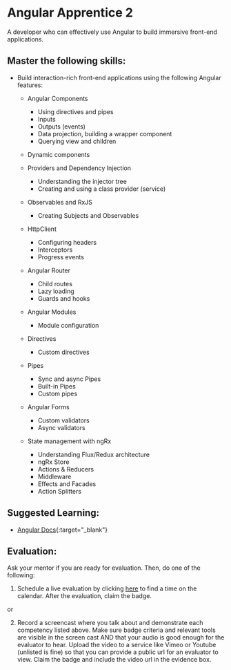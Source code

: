 # Angular Apprentice 2

A developer who can effectively use Angular to build immersive front-end applications.

## Master the following skills:

- Build interaction-rich front-end applications using the following Angular features:

  - Angular Components

    - Using directives and pipes
    - Inputs
    - Outputs (events)
    - Data projection, building a wrapper component
    - Querying view and children

  - Dynamic components

  - Providers and Dependency Injection

    - Understanding the injector tree
    - Creating and using a class provider (service)

  - Observables and RxJS

    - Creating Subjects and Observables

  - HttpClient

    - Configuring headers
    - Interceptors
    - Progress events

  - Angular Router

    - Child routes
    - Lazy loading
    - Guards and hooks

  - Angular Modules

    - Module configuration

  - Directives

    - Custom directives

  - Pipes

    - Sync and async Pipes
    - Built-in Pipes
    - Custom pipes

  - Angular Forms

    - Custom validators
    - Async validators

  - State management with ngRx
    - Understanding Flux/Redux architecture
    - ngRx Store
    - Actions & Reducers
    - Middleware
    - Effects and Facades
    - Action Splitters

## Suggested Learning:

- [Angular Docs](https://angular.io/){:target="\_blank"}

## Evaluation:

Ask your mentor if you are ready for evaluation. Then, do one of the following:

1. Schedule a live evaluation by clicking [here](https://api.logro.io/widget/appointment/codex-evals/full-stack) to find a time on the calendar. After the evaluation, claim the badge.

or

2. Record a screencast where you talk about and demonstrate each competency listed above. Make sure badge criteria and relevant tools are visible in the screen cast AND that your audio is good enough for the evaluator to hear. Upload the video to a service like Vimeo or Youtube (unlisted is fine) so that you can provide a public url for an evaluator to view. Claim the badge and include the video url in the evidence box.
